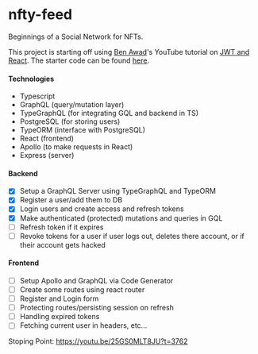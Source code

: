 # nfty-feed

Beginnings of a Social Network for NFTs.

This project is starting off using [Ben Awad](https://github.com/benawad)'s YouTube tutorial on [JWT and React](https://www.youtube.com/watch?v=25GS0MLT8JU&ab_channel=BenAwad). The starter code can be found [here](https://github.com/benawad/jwt-auth-example).

#### Technologies

- Typescript
- GraphQL (query/mutation layer)
- TypeGraphQL (for integrating GQL and backend in TS)
- PostgreSQL (for storing users)
- TypeORM (interface with PostgreSQL)
- React (frontend)
- Apollo (to make requests in React)
- Express (server)

#### Backend

- [x] Setup a GraphQL Server using TypeGraphQL and TypeORM
- [x] Register a user/add them to DB
- [x] Login users and create access and refresh tokens
- [x] Make authenticated (protected) mutations and queries in GQL
- [ ] Refresh token if it expires
- [ ] Revoke tokens for a user if user logs out, deletes there account, or if their account gets hacked

#### Frontend

- [ ] Setup Apollo and GraphQL via Code Generator
- [ ] Create some routes using react router
- [ ] Register and Login form
- [ ] Protecting routes/persisting session on refresh
- [ ] Handling expired tokens
- [ ] Fetching current user in headers, etc...

Stoping Point: https://youtu.be/25GS0MLT8JU?t=3762
